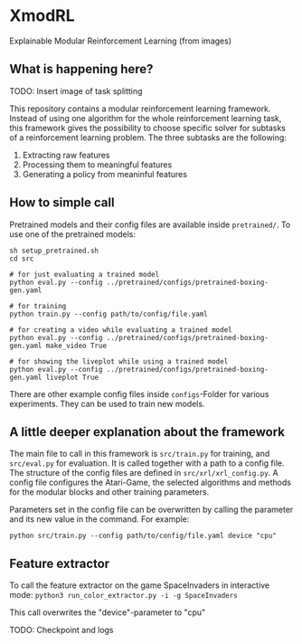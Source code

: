 # XmodRL
Explainable Modular Reinforcement Learning (from images)

## What is happening here?

TODO: Insert image of task splitting

This repository contains a modular reinforcement learning framework. Instead of using one algorithm for the whole reinforcement learning task, this framework gives the possibility to choose specific solver for subtasks of a reinforcement learning problem. The three subtasks are the following:

1. Extracting raw features
2. Processing them to meaningful features
3. Generating a policy from meaninful features

## How to simple call

Pretrained models and their config files are available inside ```pretrained/```. To use one of the pretrained models:

```
sh setup_pretrained.sh
cd src

# for just evaluating a trained model
python eval.py --config ../pretrained/configs/pretrained-boxing-gen.yaml

# for training
python train.py --config path/to/config/file.yaml

# for creating a video while evaluating a trained model
python eval.py --config ../pretrained/configs/pretrained-boxing-gen.yaml make_video True   

# for showing the liveplot while using a trained model
python eval.py --config ../pretrained/configs/pretrained-boxing-gen.yaml liveplot True
```

There are other example config files inside `configs`-Folder for various experiments. They can be used to train new models.

## A little deeper explanation about the framework

The main file to call in this framework is `src/train.py` for training, and `src/eval.py` for evaluation. It is called together with a path to a config file. The structure of the config files are defined in `src/xrl/xrl_config.py`. A config file configures the Atari-Game, the selected algorithms and methods for the modular blocks and other training parameters.

Parameters set in the config file can be overwritten by calling the parameter and its new value in the command. For example:

```
python src/train.py --config path/to/config/file.yaml device "cpu"
```

## Feature extractor

To call the feature extractor on the game SpaceInvaders in interactive mode:
`python3 run_color_extractor.py -i -g SpaceInvaders` 

This call overwrites the "device"-parameter to "cpu"

TODO: Checkpoint and logs
